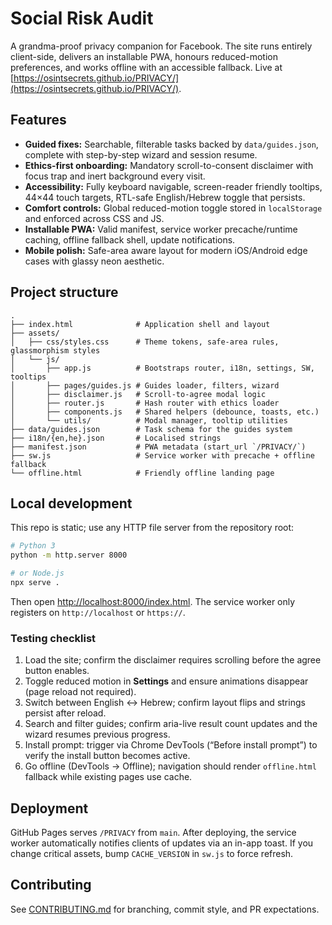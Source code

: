 # Social Risk Audit

A grandma-proof privacy companion for Facebook. The site runs entirely client-side, delivers an installable PWA, honours reduced-motion preferences, and works offline with an accessible fallback. Live at [https://osintsecrets.github.io/PRIVACY/](https://osintsecrets.github.io/PRIVACY/).

## Features

- **Guided fixes:** Searchable, filterable tasks backed by `data/guides.json`, complete with step-by-step wizard and session resume.
- **Ethics-first onboarding:** Mandatory scroll-to-consent disclaimer with focus trap and inert background every visit.
- **Accessibility:** Fully keyboard navigable, screen-reader friendly tooltips, 44×44 touch targets, RTL-safe English/Hebrew toggle that persists.
- **Comfort controls:** Global reduced-motion toggle stored in `localStorage` and enforced across CSS and JS.
- **Installable PWA:** Valid manifest, service worker precache/runtime caching, offline fallback shell, update notifications.
- **Mobile polish:** Safe-area aware layout for modern iOS/Android edge cases with glassy neon aesthetic.

## Project structure

```
.
├── index.html              # Application shell and layout
├── assets/
│   ├── css/styles.css      # Theme tokens, safe-area rules, glassmorphism styles
│   └── js/
│       ├── app.js          # Bootstraps router, i18n, settings, SW, tooltips
│       ├── pages/guides.js # Guides loader, filters, wizard
│       ├── disclaimer.js   # Scroll-to-agree modal logic
│       ├── router.js       # Hash router with ethics loader
│       ├── components.js   # Shared helpers (debounce, toasts, etc.)
│       └── utils/          # Modal manager, tooltip utilities
├── data/guides.json        # Task schema for the guides system
├── i18n/{en,he}.json       # Localised strings
├── manifest.json           # PWA metadata (start_url `/PRIVACY/`)
├── sw.js                   # Service worker with precache + offline fallback
└── offline.html            # Friendly offline landing page
```

## Local development

This repo is static; use any HTTP file server from the repository root:

```bash
# Python 3
python -m http.server 8000

# or Node.js
npx serve .
```

Then open [http://localhost:8000/index.html](http://localhost:8000/index.html). The service worker only registers on `http://localhost` or `https://`.

### Testing checklist

1. Load the site; confirm the disclaimer requires scrolling before the agree button enables.
2. Toggle reduced motion in **Settings** and ensure animations disappear (page reload not required).
3. Switch between English ↔ Hebrew; confirm layout flips and strings persist after reload.
4. Search and filter guides; confirm aria-live result count updates and the wizard resumes previous progress.
5. Install prompt: trigger via Chrome DevTools (“Before install prompt”) to verify the install button becomes active.
6. Go offline (DevTools → Offline); navigation should render `offline.html` fallback while existing pages use cache.

## Deployment

GitHub Pages serves `/PRIVACY` from `main`. After deploying, the service worker automatically notifies clients of updates via an in-app toast. If you change critical assets, bump `CACHE_VERSION` in `sw.js` to force refresh.

## Contributing

See [CONTRIBUTING.md](./CONTRIBUTING.md) for branching, commit style, and PR expectations.
